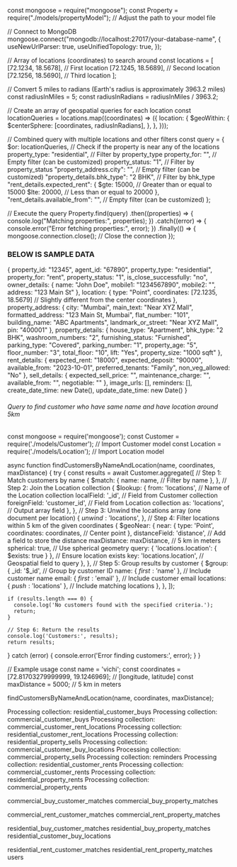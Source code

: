 const mongoose = require("mongoose");
const Property = require("./models/propertyModel"); // Adjust the path to your model file

// Connect to MongoDB
mongoose.connect("mongodb://localhost:27017/your-database-name", {
  useNewUrlParser: true,
  useUnifiedTopology: true,
});

// Array of locations (coordinates) to search around
const locations = [
  [72.1234, 18.5678], // First location
  [72.1245, 18.5689], // Second location
  [72.1256, 18.5690], // Third location
];

// Convert 5 miles to radians (Earth's radius is approximately 3963.2 miles)
const radiusInMiles = 5;
const radiusInRadians = radiusInMiles / 3963.2;

// Create an array of geospatial queries for each location
const locationQueries = locations.map((coordinates) => ({
  location: {
    $geoWithin: {
      $centerSphere: [coordinates, radiusInRadians],
    },
  },
}));

// Combined query with multiple locations and other filters
const query = {
  $or: locationQueries, // Check if the property is near any of the locations
  property_type: "residential", // Filter by property_type
  property_for: "", // Empty filter (can be customized)
  property_status: "1", // Filter by property_status
  "property_address.city": "", // Empty filter (can be customized)
  "property_details.bhk_type": "2 BHK", // Filter by bhk_type
  "rent_details.expected_rent": {
    $gte: 15000, // Greater than or equal to 15000
    $lte: 20000, // Less than or equal to 20000
  },
  "rent_details.available_from": "", // Empty filter (can be customized)
};

// Execute the query
Property.find(query)
  .then((properties) => {
    console.log("Matching properties:", properties);
  })
  .catch((error) => {
    console.error("Error fetching properties:", error);
  })
  .finally(() => {
    mongoose.connection.close(); // Close the connection
  });




  ###     BELOW IS SAMPLE DATA  #######






  {
  property_id: "12345",
  agent_id: "67890",
  property_type: "residential",
  property_for: "rent",
  property_status: "1",
  is_close_successfully: "no",
  owner_details: {
    name: "John Doe",
    mobile1: "1234567890",
    mobile2: "",
    address: "123 Main St"
  },
  location: {
    type: "Point",
    coordinates: [72.1235, 18.5679] // Slightly different from the center coordinates
  },
  property_address: {
    city: "Mumbai",
    main_text: "Near XYZ Mall",
    formatted_address: "123 Main St, Mumbai",
    flat_number: "101",
    building_name: "ABC Apartments",
    landmark_or_street: "Near XYZ Mall",
    pin: "400001"
  },
  property_details: {
    house_type: "Apartment",
    bhk_type: "2 BHK",
    washroom_numbers: "2",
    furnishing_status: "Furnished",
    parking_type: "Covered",
    parking_number: "1",
    property_age: "5",
    floor_number: "3",
    total_floor: "10",
    lift: "Yes",
    property_size: "1000 sqft"
  },
  rent_details: {
    expected_rent: "18000",
    expected_deposit: "90000",
    available_from: "2023-10-01",
    preferred_tenants: "Family",
    non_veg_allowed: "No"
  },
  sell_details: {
    expected_sell_price: "",
    maintenance_charge: "",
    available_from: "",
    negotiable: ""
  },
  image_urls: [],
  reminders: [],
  create_date_time: new Date(),
  update_date_time: new Date()
}



###### Query to find customer who have same name and have location around 5km #####



const mongoose = require('mongoose');
const Customer = require('./models/Customer'); // Import Customer model
const Location = require('./models/Location'); // Import Location model

async function findCustomersByNameAndLocation(name, coordinates, maxDistance) {
  try {
    const results = await Customer.aggregate([
      // Step 1: Match customers by name
      {
        $match: {
          name: name, // Filter by name
        },
      },
      // Step 2: Join the Location collection
      {
        $lookup: {
          from: 'locations', // Name of the Location collection
          localField: '_id', // Field from Customer collection
          foreignField: 'customer_id', // Field from Location collection
          as: 'locations', // Output array field
        },
      },
      // Step 3: Unwind the locations array (one document per location)
      {
        $unwind: '$locations',
      },
      // Step 4: Filter locations within 5 km of the given coordinates
      {
        $geoNear: {
          near: {
            type: 'Point',
            coordinates: coordinates, // Center point
          },
          distanceField: 'distance', // Add a field to store the distance
          maxDistance: maxDistance, // 5 km in meters
          spherical: true, // Use spherical geometry
          query: { 'locations.location': { $exists: true } }, // Ensure location exists
          key: 'locations.location', // Geospatial field to query
        },
      },
      // Step 5: Group results by customer
      {
        $group: {
          _id: '$_id', // Group by customer ID
          name: { $first: '$name' }, // Include customer name
          email: { $first: '$email' }, // Include customer email
          locations: { $push: '$locations' }, // Include matching locations
        },
      },
    ]);

    if (results.length === 0) {
      console.log('No customers found with the specified criteria.');
      return;
    }

    // Step 6: Return the results
    console.log('Customers:', results);
    return results;
  } catch (error) {
    console.error('Error finding customers:', error);
  }
}

// Example usage
const name = 'vichi';
const coordinates = [72.81703279999999, 19.1246969]; // [longitude, latitude]
const maxDistance = 5000; // 5 km in meters

findCustomersByNameAndLocation(name, coordinates, maxDistance);



Processing collection: residential_customer_buys
Processing collection: commercial_customer_buys
Processing collection: commercial_customer_rent_locations
Processing collection: residential_customer_rent_locations
Processing collection: residential_property_sells
Processing collection: commercial_customer_buy_locations
Processing collection: commercial_property_sells
Processing collection: reminders
Processing collection: residential_customer_rents
Processing collection: commercial_customer_rents
Processing collection: residential_property_rents
Processing collection: commercial_property_rents


commercial_buy_customer_matches
commercial_buy_property_matches






commercial_rent_customer_matches
commercial_rent_property_matches

residential_buy_customer_matches
residential_buy_property_matches
residential_customer_buy_locations





residential_rent_customer_matches
residential_rent_property_matches
users